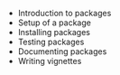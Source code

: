 - Introduction to packages
- Setup of a package
- Installing packages
- Testing packages
- Documenting packages
- Writing vignettes
